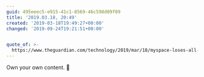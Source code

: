 ```yaml
---
guid: 495eeec5-e915-41c1-8569-46c598d09f09
title: '2019.03.18, 20:49'
created: '2019-03-18T19:49:27+00:00'
changed: '2019-09-24T19:21:51+00:00'


quote_of: >-
  https://www.theguardian.com/technology/2019/mar/18/myspace-loses-all-content-uploaded-before-2016
---
```


Own your own content. 💁
